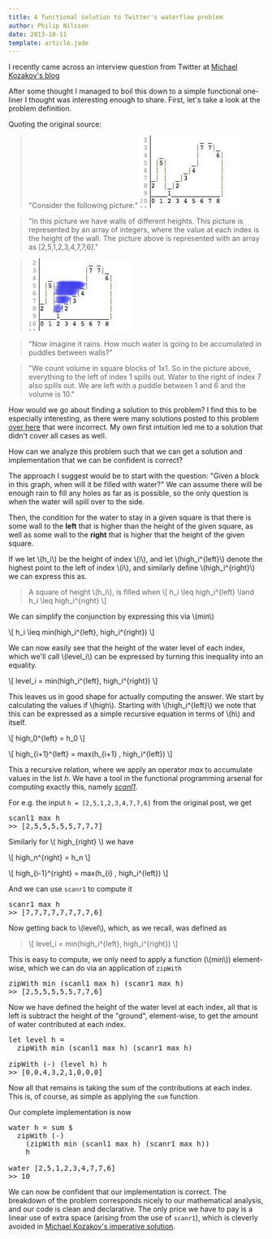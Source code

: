 ```yaml
---
title: A functional solution to Twitter's waterflow problem
author: Philip Nilsson
date: 2013-10-11
template: article.jade
---
```


<script type="text/javascript" async
  src="https://cdn.mathjax.org/mathjax/latest/MathJax.js?config=TeX-MML-AM_CHTML">
</script>

I recently came across an interview question from Twitter at [Michael Kozakov's
blog](https://medium.com/@bearsandsharks/i-failed-a-twitter-interview-52062fbb534b#.tlspyu7h0)

After some thought I managed to boil this down to a simple functional
one-liner I thought was interesting enough to share. First, let's take
a look at the problem definition.

Quoting the original source:

> "Consider the following picture:"
> <img src="../images/waterflow1.jpg"/>

> "In this picture we have walls of different heights. This picture is
> represented by an array of integers, where the value at each index is
> the height of the wall. The picture above is represented with an array
> as [2,5,1,2,3,4,7,7,6]."

> <img src="../images/waterflow2.jpg"/>


> "Now imagine it rains. How much water is going to be accumulated in
> puddles between walls?"

> "We count volume in square blocks of 1x1. So in the picture above,
> everything to the left of index 1 spills out. Water to the right of
> index 7 also spills out. We are left with a puddle between 1 and 6 and
> the volume is 10."

How would we go about finding a solution to this problem? I find this
to be especially interesting, as there were many solutions posted to
this problem [over
here](https://gist.github.com/mkozakov/59af0fd5bddbed1a0399) that
were incorrect. My own first intuition led me to a solution that
didn't cover all cases as well.

How can we analyze this problem such that we can get a solution and
implementation that we can be confident is correct?

The approach I suggest would be to start with the question: "Given a
block in this graph, when will it be filled with water?" We can assume
there will be enough rain to fill any holes as far as is possible, so the
only question is when the water will spill over to the side.

Then, the condition for the water to stay in a given square is that
there is some wall to the **left** that is higher than the height of the
given square, as well as some wall to the **right** that is higher that
the height of the given square.

If we let \\(h_i\\) be the height of index \\(i\\), and let
\\(high_i^{left}\\) denote the highest point to the left of index
\\(i\\), and similarly define \\(high_i^{right}\\) we can express this
as.

> A square of height \\(h_i\\), is filled when
> \\[ h_i \\leq high_i^{left} \land h_i \leq high_i^{right} \\]

We can simplify the conjunction by expressing this via \\(min\\)

\\[ h_i \\leq min(high_i^{left}, high_i^{right}) \\]

We can now easily see that the height of the water level of each
index, which we'll call \\(level_i\\) can be expressed by turning this
inequality into an equality.

\\[ level_i = min(high_i^{left}, high_i^{right}) \\]

This leaves us in good shape for actually computing the answer. We
start by calculating the values if \\(high\\). Starting with \\(high_i^{left}\\) we note that
this can be expressed as a simple recursive equation in terms of \\(h\\) and itself.

\\[ high_0^{left} = h_0 \\]

\\[ high\_{i+1}^{left} = max(h\_{i+1} , high_i^{left}) \\]

This a recursive relation, where we apply an operator $max$ to
accumulate values in the list $h$. We have a tool in the
functional programming arsenal for computing exactly this, namely
[_scanl1_](http://hackage.haskell.org/package/base-4.6.0.1/docs/Prelude.html#v:scanl1).

For e.g. the input `h = [2,5,1,2,3,4,7,7,6]` from the original post, we get

<pre>scanl1 max h
>> [2,5,5,5,5,5,7,7,7]
</pre>

Similarly for \\( high_{right} \\) we have

\\[ high_n^{right} = h_n \\]

\\[ high\_{i-1}^{right} = max(h\_{i} , high_i^{left}) \\]

And we can use `scanr1` to compute it

<pre>scanr1 max h
>> [7,7,7,7,7,7,7,7,6]
</pre>

Now getting back to \\(level\\), which, as we recall, was defined as

> \\[ level_i = min(high_i^{left}, high_i^{right}) \\]

This is easy to compute, we only need to apply a function (\\(min\\))
element-wise, which we can do via an application of `zipWith`

<pre>zipWith min (scanl1 max h) (scanr1 max h)
>> [2,5,5,5,5,5,7,7,6]
</pre>

Now we have defined the height of the water level at each index, all
that is left is subtract the height of the "ground", element-wise, to
get the amount of water contributed at each index.

<pre>let level h =
  zipWith min (scanl1 max h) (scanr1 max h)

zipWith (-) (level h) h
>> [0,0,4,3,2,1,0,0,0]
</pre>

Now all that remains is taking the sum of the contributions at each
index. This is, of course, as simple as applying the `sum` function.

Our complete implementation is now

<pre>water h = sum $
  zipWith (-)
    (zipWith min (scanl1 max h) (scanr1 max h))
    h

water [2,5,1,2,3,4,7,7,6]
>> 10
</pre>

We can now be confident that our implementation is correct. The
breakdown of the problem corresponds nicely to our mathematical
analysis, and our code is clean and declarative. The only price we
have to pay is a linear use of extra space (arising from the use of
`scanr1`), which is cleverly avoided in [Michael Kozakov's imperative
solution](https://gist.github.com/mkozakov/59af0fd5bddbed1a0399).
